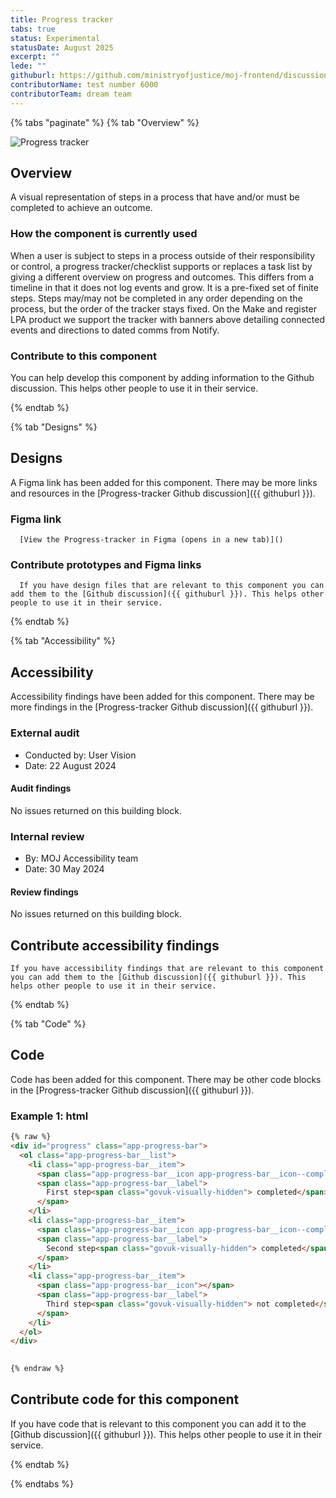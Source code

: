 ```yaml
---
title: Progress tracker
tabs: true
status: Experimental
statusDate: August 2025
excerpt: ""
lede: ""
githuburl: https://github.com/ministryofjustice/moj-frontend/discussions/xxx
contributorName: test number 6000
contributorTeam: dream team
---
```


{% tabs "paginate" %}
{% tab "Overview" %}

<div class="img-container">
  <img src="/assets/images/submission-1754578003415/FireShot-Capture-102---Check-the-progress-of_anonymous.png" alt="Progress tracker" />
</div>

## Overview
A visual representation of steps in a process that have and/or must be completed to achieve an outcome.

### How the component is currently used

When a user is subject to steps in a process outside of their responsibility or control, a progress tracker/checklist supports or replaces a task list by giving a different overview on progress and outcomes. This differs from a timeline in that it does not log events and grow. It is a pre-fixed set of finite steps. Steps may/may not be completed in any order depending on the process, but the order of the tracker stays fixed. On the Make and register LPA product we support the tracker with banners above detailing connected events and directions to dated comms from Notify.

### Contribute to this component
You can help develop this component by adding information to the Github discussion. This helps other people to use it in their service.

{% endtab %}

{% tab "Designs" %}

## Designs

A Figma link has been added for this component. There may be more links and resources in the [Progress-tracker Github discussion]({{ githuburl }}).


### Figma link

      [View the Progress-tracker in Figma (opens in a new tab)]()


### Contribute prototypes and Figma links

      If you have design files that are relevant to this component you can add them to the [Github discussion]({{ githuburl }}). This helps other people to use it in their service.

{% endtab %}

{% tab "Accessibility" %}

## Accessibility

Accessibility findings have been added for this component. There may be more findings in the [Progress-tracker Github discussion]({{ githuburl }}).


### External audit

* Conducted by: User Vision
* Date: 22 August 2024

#### Audit findings

No issues returned on this building block.
### Internal review

* By: MOJ Accessibility team
* Date: 30 May 2024

#### Review findings

No issues returned on this building block.

## Contribute accessibility findings

    If you have accessibility findings that are relevant to this component you can add them to the [Github discussion]({{ githuburl }}). This helps other people to use it in their service.

{% endtab %}

{% tab "Code" %}

## Code

Code has been added for this component. There may be other code blocks in the [Progress-tracker Github discussion]({{ githuburl }}).


### Example 1: html

<div class="app-example__code" data-module="app-copy">

```html
{% raw %}
<div id="progress" class="app-progress-bar">
  <ol class="app-progress-bar__list">
    <li class="app-progress-bar__item">
      <span class="app-progress-bar__icon app-progress-bar__icon--complete"></span>
      <span class="app-progress-bar__label">
        First step<span class="govuk-visually-hidden"> completed</span>
      </span>
    </li>
    <li class="app-progress-bar__item">
      <span class="app-progress-bar__icon app-progress-bar__icon--complete"></span>
      <span class="app-progress-bar__label">
        Second step<span class="govuk-visually-hidden"> completed</span>
      </span>
    </li>
    <li class="app-progress-bar__item">
      <span class="app-progress-bar__icon"></span>
      <span class="app-progress-bar__label">
        Third step<span class="govuk-visually-hidden"> not completed</span>
      </span>
    </li>
  </ol>
</div>
 

{% endraw %}
```

</div>




## Contribute code for this component

If you have code that is relevant to this component you can add it to the [Github discussion]({{ githuburl }}). This helps other people to use it in their service.

{% endtab %}

{% endtabs %}
